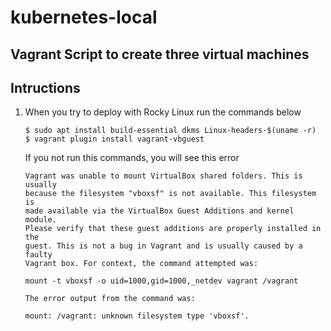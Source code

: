 # kubernetes-local
## Vagrant Script to create three virtual machines
## Intructions
1. When you try to deploy with Rocky Linux run the commands below
    ```
    $ sudo apt install build-essential dkms Linux-headers-$(uname -r)
    $ vagrant plugin install vagrant-vbguest
    ```
    If you not run this commands, you will see this error
    ```
    Vagrant was unable to mount VirtualBox shared folders. This is usually
    because the filesystem "vboxsf" is not available. This filesystem is
    made available via the VirtualBox Guest Additions and kernel module.
    Please verify that these guest additions are properly installed in the
    guest. This is not a bug in Vagrant and is usually caused by a faulty
    Vagrant box. For context, the command attempted was:

    mount -t vboxsf -o uid=1000,gid=1000,_netdev vagrant /vagrant

    The error output from the command was:

    mount: /vagrant: unknown filesystem type 'vboxsf'.

    ```